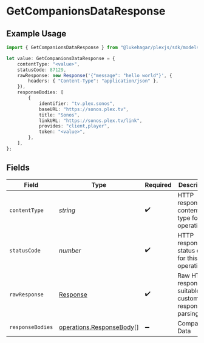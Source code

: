 # GetCompanionsDataResponse

## Example Usage

```typescript
import { GetCompanionsDataResponse } from "@lukehagar/plexjs/sdk/models/operations";

let value: GetCompanionsDataResponse = {
    contentType: "<value>",
    statusCode: 87129,
    rawResponse: new Response('{"message": "hello world"}', {
        headers: { "Content-Type": "application/json" },
    }),
    responseBodies: [
        {
            identifier: "tv.plex.sonos",
            baseURL: "https://sonos.plex.tv",
            title: "Sonos",
            linkURL: "https://sonos.plex.tv/link",
            provides: "client,player",
            token: "<value>",
        },
    ],
};
```

## Fields

| Field                                                                       | Type                                                                        | Required                                                                    | Description                                                                 |
| --------------------------------------------------------------------------- | --------------------------------------------------------------------------- | --------------------------------------------------------------------------- | --------------------------------------------------------------------------- |
| `contentType`                                                               | *string*                                                                    | :heavy_check_mark:                                                          | HTTP response content type for this operation                               |
| `statusCode`                                                                | *number*                                                                    | :heavy_check_mark:                                                          | HTTP response status code for this operation                                |
| `rawResponse`                                                               | [Response](https://developer.mozilla.org/en-US/docs/Web/API/Response)       | :heavy_check_mark:                                                          | Raw HTTP response; suitable for custom response parsing                     |
| `responseBodies`                                                            | [operations.ResponseBody](../../../sdk/models/operations/responsebody.md)[] | :heavy_minus_sign:                                                          | Companions Data                                                             |